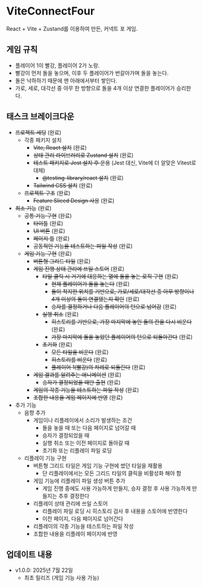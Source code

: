 # ViteConnectFour

React + Vite + Zustand를 이용하여 만든, 커넥트 포 게임.

## 게임 규칙

- 플레이어 1이 빨강, 플레이어 2가 노랑.
- 빨강이 먼저 돌을 놓으며, 이후 두 플레이어가 번갈아가며 돌을 놓는다.
- 돌은 낙하하기 때문에 맨 아래에서부터 쌓인다.
- 가로, 세로, 대각선 중 아무 한 방향으로 돌을 4개 이상 연결한 플레이어가 승리한다.

## 태스크 브레이크다운

- ~~프로젝트 세팅~~ (완료)
  - 각종 패키지 설치
    - ~~Vite, React 설치~~ (완료)
    - ~~상태 관리 라이브러리로 Zustand 설치~~ (완료)
    - ~~테스트 패키지로 Jest 설치 후 운용~~ (Jest 대신, Vite에 더 알맞은 Vitest로 대체)
      - ~~@testing-library/react 설치~~ (완료)
    - ~~Tailwind CSS 설치~~ (완료)
  - ~~프로젝트 구조~~ (완료)
    - ~~Feature Sliced Design 사용~~ (완료)
- ~~최소 기능~~ (완료)
  - ~~공통 기능 구현~~ (완료)
    - ~~타이틀~~ (완료)
    - ~~UI 버튼~~ (완료)
    - ~~페이지 틀~~ (완료)
    - ~~공동적인 기능을 테스트하는 파일 작성~~ (완료)
  - ~~게임 기능 구현~~ (완료)
    - ~~버튼형 그리드 타일~~ (완료)
    - ~~게임 진행 상태 관리에 쓰일 스토어~~ (완료)
      - ~~타일 클릭 시 거기에 대응하는 열에 돌을 놓는 로직 구현~~ (완료)
        - ~~현재 플레이어가 돌을 놓는다~~ (완료)
        - ~~돌이 착지한 위치를 기반으로, 가로/세로/대각선 중 아무 방향이나 4개 이상의 돌이 연결됐는지 확인~~ (완료)
        - ~~승자를 결정하거나 다음 플레이어의 턴으로 넘어감~~ (완료)
      - ~~실행 취소~~ (완료)
        - ~~히스토리를 기반으로, 가장 마지막에 놓인 돌의 칸을 다시 비운다~~ (완료)
        - ~~가장 마지막에 돌을 놓았던 플레이어의 턴으로 되돌아간다~~ (완료)
      - ~~초기화~~ (완료)
        - ~~모든 타일을 비운다~~ (완료)
        - ~~히스토리를 비운다~~ (완료)
        - ~~플레이어 1(빨강)의 차례로 되돌린다~~ (완료)
    - ~~게임 결과를 알려주는 애니메이션~~ (완료)
      - ~~승자가 결정되었을 때만 출현~~ (완료)
    - ~~게임의 각종 기능을 테스트하는 파일 작성~~ (완료)
    - ~~조합한 내용을 게임 페이지에 반영~~ (완료)
- 추가 기능
  - 음향 추가
    - 게임이나 리플레이에서 소리가 발생하는 조건
      - 돌을 놓을 때 또는 다음 페이지로 넘어갈 때
      - 승자가 결정되었을 때
      - 실행 취소 또는 이전 페이지로 돌아갈 때
      - 초기화 또는 리플레이 파일 로딩
  - 리플레이 기능 구현
    - 버튼형 그리드 타일은 게임 기능 구현에 썼던 타일을 재활용
      - 단 리플레이에서는 모든 그리드 타일의 클릭을 비활성화 해야 함
    - 게임 기능에 리플레이 파일 생성 버튼 추가
      - 게임 진행 중에도 사용 가능하게 만들지, 승자 결정 후 사용 가능하게 만들지는 추후 결정한다
    - 리플레이 상태 관리에 쓰일 스토어
      - 리플레이 파일 로딩 시 히스토리 검사 후 내용을 스토어에 반영한다
      - 이전 페이지, 다음 페이지로 넘어간다
    - 리플레이의 각종 기능을 테스트하는 파일 작성
    - 조합한 내용을 리플레이 페이지에 반영

## 업데이트 내용

- v1.0.0: 2025년 7월 22일
  - 최초 릴리즈 (게임 기능 사용 가능)
